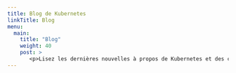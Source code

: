 ```yaml
---
title: Blog de Kubernetes
linkTitle: Blog
menu:
  main:
    title: "Blog"
    weight: 40
    post: >
       <p>Lisez les dernières nouvelles à propos de Kubernetes et des conteneurs en général. Obtenez les derniers tutoriels techniques.</p>
---
```

